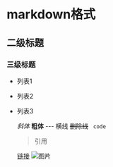 # markdown格式
## 二级标题
### 三级标题
   - 列表1
   - 列表2
   - 列表3

     *斜体*
     **粗体**
    --- 横线
     ~~删除线~~
     ` code`
     > 引用
     
     [链接](http://www.baidu.com)
     ![图片](http://www.baidu.com/img/baidu_jgylogo3.gif)
